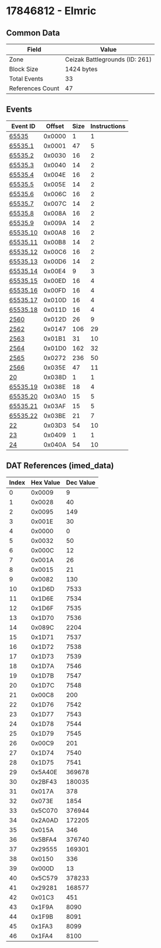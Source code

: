 # 17846812 - Elmric

## Common Data

| Field            | Value                          |
|------------------|--------------------------------|
| Zone             | Ceizak Battlegrounds (ID: 261) |
| Block Size       | 1424 bytes                     |
| Total Events     | 33                             |
| References Count | 47                             |

## Events

| Event ID                  | Offset   |   Size |   Instructions |
|---------------------------|----------|--------|----------------|
| [65535](./65535.md)       | 0x0000   |      1 |              1 |
| [65535.1](./65535.1.md)   | 0x0001   |     47 |              5 |
| [65535.2](./65535.2.md)   | 0x0030   |     16 |              2 |
| [65535.3](./65535.3.md)   | 0x0040   |     14 |              2 |
| [65535.4](./65535.4.md)   | 0x004E   |     16 |              2 |
| [65535.5](./65535.5.md)   | 0x005E   |     14 |              2 |
| [65535.6](./65535.6.md)   | 0x006C   |     16 |              2 |
| [65535.7](./65535.7.md)   | 0x007C   |     14 |              2 |
| [65535.8](./65535.8.md)   | 0x008A   |     16 |              2 |
| [65535.9](./65535.9.md)   | 0x009A   |     14 |              2 |
| [65535.10](./65535.10.md) | 0x00A8   |     16 |              2 |
| [65535.11](./65535.11.md) | 0x00B8   |     14 |              2 |
| [65535.12](./65535.12.md) | 0x00C6   |     16 |              2 |
| [65535.13](./65535.13.md) | 0x00D6   |     14 |              2 |
| [65535.14](./65535.14.md) | 0x00E4   |      9 |              3 |
| [65535.15](./65535.15.md) | 0x00ED   |     16 |              4 |
| [65535.16](./65535.16.md) | 0x00FD   |     16 |              4 |
| [65535.17](./65535.17.md) | 0x010D   |     16 |              4 |
| [65535.18](./65535.18.md) | 0x011D   |     16 |              4 |
| [2560](./2560.md)         | 0x012D   |     26 |              9 |
| [2562](./2562.md)         | 0x0147   |    106 |             29 |
| [2563](./2563.md)         | 0x01B1   |     31 |             10 |
| [2564](./2564.md)         | 0x01D0   |    162 |             32 |
| [2565](./2565.md)         | 0x0272   |    236 |             50 |
| [2566](./2566.md)         | 0x035E   |     47 |             11 |
| [20](./20.md)             | 0x038D   |      1 |              1 |
| [65535.19](./65535.19.md) | 0x038E   |     18 |              4 |
| [65535.20](./65535.20.md) | 0x03A0   |     15 |              5 |
| [65535.21](./65535.21.md) | 0x03AF   |     15 |              5 |
| [65535.22](./65535.22.md) | 0x03BE   |     21 |              7 |
| [22](./22.md)             | 0x03D3   |     54 |             10 |
| [23](./23.md)             | 0x0409   |      1 |              1 |
| [24](./24.md)             | 0x040A   |     54 |             10 |

## DAT References (imed_data)

|   Index | Hex Value   |   Dec Value |
|---------|-------------|-------------|
|       0 | 0x0009      |           9 |
|       1 | 0x0028      |          40 |
|       2 | 0x0095      |         149 |
|       3 | 0x001E      |          30 |
|       4 | 0x0000      |           0 |
|       5 | 0x0032      |          50 |
|       6 | 0x000C      |          12 |
|       7 | 0x001A      |          26 |
|       8 | 0x0015      |          21 |
|       9 | 0x0082      |         130 |
|      10 | 0x1D6D      |        7533 |
|      11 | 0x1D6E      |        7534 |
|      12 | 0x1D6F      |        7535 |
|      13 | 0x1D70      |        7536 |
|      14 | 0x089C      |        2204 |
|      15 | 0x1D71      |        7537 |
|      16 | 0x1D72      |        7538 |
|      17 | 0x1D73      |        7539 |
|      18 | 0x1D7A      |        7546 |
|      19 | 0x1D7B      |        7547 |
|      20 | 0x1D7C      |        7548 |
|      21 | 0x00C8      |         200 |
|      22 | 0x1D76      |        7542 |
|      23 | 0x1D77      |        7543 |
|      24 | 0x1D78      |        7544 |
|      25 | 0x1D79      |        7545 |
|      26 | 0x00C9      |         201 |
|      27 | 0x1D74      |        7540 |
|      28 | 0x1D75      |        7541 |
|      29 | 0x5A40E     |      369678 |
|      30 | 0x2BF43     |      180035 |
|      31 | 0x017A      |         378 |
|      32 | 0x073E      |        1854 |
|      33 | 0x5C070     |      376944 |
|      34 | 0x2A0AD     |      172205 |
|      35 | 0x015A      |         346 |
|      36 | 0x5BFA4     |      376740 |
|      37 | 0x29555     |      169301 |
|      38 | 0x0150      |         336 |
|      39 | 0x000D      |          13 |
|      40 | 0x5C579     |      378233 |
|      41 | 0x29281     |      168577 |
|      42 | 0x01C3      |         451 |
|      43 | 0x1F9A      |        8090 |
|      44 | 0x1F9B      |        8091 |
|      45 | 0x1FA3      |        8099 |
|      46 | 0x1FA4      |        8100 |
